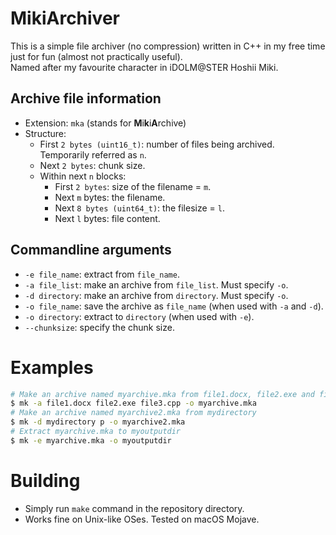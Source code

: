 # MikiArchiver
This is a simple file archiver (no compression) written in C++ in my free time just for fun (almost not practically useful).<br>
Named after my favourite character in iDOLM@STER Hoshii Miki.

## Archive file information
* Extension: ``mka`` (stands for **M**i**k**i**A**rchive)
* Structure:
    * First ``2 bytes (uint16_t)``: number of files being archived. Temporarily referred as ``n``.
    * Next ``2 bytes``: chunk size.
    * Within next ``n`` blocks:
        * First ``2 bytes``: size of the filename = ``m``.
        * Next ``m`` bytes: the filename.
        * Next ``8 bytes (uint64_t)``: the filesize = ``l``.
        * Next ``l`` bytes: file content.

## Commandline arguments
* ``-e file_name``: extract from ``file_name``.
* ``-a file_list``: make an archive from ``file_list``. Must specify ``-o``.
* ``-d directory``: make an archive from ``directory``. Must specify ``-o``.
* ``-o file_name``: save the archive as ``file_name`` (when used with ``-a`` and ``-d``).
* ``-o directory``: extract to ``directory`` (when used with ``-e``).
* ``--chunksize``: specify the chunk size.

# Examples
```bash
# Make an archive named myarchive.mka from file1.docx, file2.exe and file3.cpp
$ mk -a file1.docx file2.exe file3.cpp -o myarchive.mka
# Make an archive named myarchive2.mka from mydirectory
$ mk -d mydirectory p -o myarchive2.mka
# Extract myarchive.mka to myoutputdir
$ mk -e myarchive.mka -o myoutputdir
```

# Building
* Simply run ``make`` command in the repository directory.
* Works fine on Unix-like OSes. Tested on macOS Mojave.
